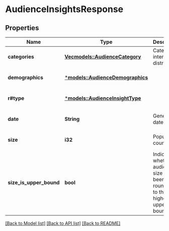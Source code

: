 # AudienceInsightsResponse

## Properties
Name | Type | Description | Notes
------------ | ------------- | ------------- | -------------
**categories** | [**Vec<models::AudienceCategory>**](AudienceCategory.md) | Category interest distribution | [optional] [default to None]
**demographics** | [***models::AudienceDemographics**](AudienceDemographics.md) |  | [optional] [default to None]
**r#type** | [***models::AudienceInsightType**](AudienceInsightType.md) |  | [optional] [default to None]
**date** | **String** | Generation date | [optional] [default to None]
**size** | **i32** | Population count. | [optional] [default to None]
**size_is_upper_bound** | **bool** | Indicates whether the audience size has been rounded up to the next highest upper boundary. | [optional] [default to None]

[[Back to Model list]](../README.md#documentation-for-models) [[Back to API list]](../README.md#documentation-for-api-endpoints) [[Back to README]](../README.md)


